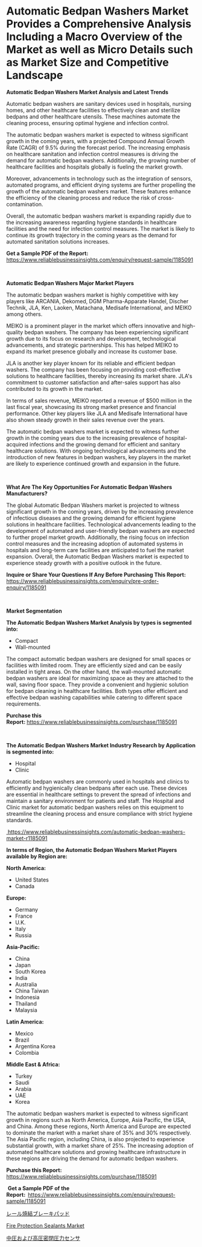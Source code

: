 <p><h1>Automatic Bedpan Washers Market Provides a Comprehensive Analysis Including a Macro Overview of the Market as well as Micro Details such as Market Size and Competitive Landscape</h1></p><p><strong>Automatic Bedpan Washers Market Analysis and Latest Trends</strong></p>
<p><p>Automatic bedpan washers are sanitary devices used in hospitals, nursing homes, and other healthcare facilities to effectively clean and sterilize bedpans and other healthcare utensils. These machines automate the cleaning process, ensuring optimal hygiene and infection control.</p><p>The automatic bedpan washers market is expected to witness significant growth in the coming years, with a projected Compound Annual Growth Rate (CAGR) of 9.5% during the forecast period. The increasing emphasis on healthcare sanitation and infection control measures is driving the demand for automatic bedpan washers. Additionally, the growing number of healthcare facilities and hospitals globally is fueling the market growth.</p><p>Moreover, advancements in technology such as the integration of sensors, automated programs, and efficient drying systems are further propelling the growth of the automatic bedpan washers market. These features enhance the efficiency of the cleaning process and reduce the risk of cross-contamination.</p><p>Overall, the automatic bedpan washers market is expanding rapidly due to the increasing awareness regarding hygiene standards in healthcare facilities and the need for infection control measures. The market is likely to continue its growth trajectory in the coming years as the demand for automated sanitation solutions increases.</p></p>
<p><strong>Get a Sample PDF of the Report:&nbsp;</strong> <a href="https://www.reliablebusinessinsights.com/enquiry/request-sample/1185091">https://www.reliablebusinessinsights.com/enquiry/request-sample/1185091</a></p>
<p>&nbsp;</p>
<p><strong>Automatic Bedpan Washers Major Market Players</strong></p>
<p><p>The automatic bedpan washers market is highly competitive with key players like ARCANIA, Dekomed, DGM Pharma-Apparate Handel, Discher Technik, JLA, Ken, Laoken, Matachana, Medisafe International, and MEIKO among others. </p><p>MEIKO is a prominent player in the market which offers innovative and high-quality bedpan washers. The company has been experiencing significant growth due to its focus on research and development, technological advancements, and strategic partnerships. This has helped MEIKO to expand its market presence globally and increase its customer base.</p><p>JLA is another key player known for its reliable and efficient bedpan washers. The company has been focusing on providing cost-effective solutions to healthcare facilities, thereby increasing its market share. JLA's commitment to customer satisfaction and after-sales support has also contributed to its growth in the market.</p><p>In terms of sales revenue, MEIKO reported a revenue of $500 million in the last fiscal year, showcasing its strong market presence and financial performance. Other key players like JLA and Medisafe International have also shown steady growth in their sales revenue over the years.</p><p>The automatic bedpan washers market is expected to witness further growth in the coming years due to the increasing prevalence of hospital-acquired infections and the growing demand for efficient and sanitary healthcare solutions. With ongoing technological advancements and the introduction of new features in bedpan washers, key players in the market are likely to experience continued growth and expansion in the future.</p></p>
<p>&nbsp;</p>
<p><strong>What Are The Key Opportunities For Automatic Bedpan Washers Manufacturers?</strong></p>
<p><p>The global Automatic Bedpan Washers market is projected to witness significant growth in the coming years, driven by the increasing prevalence of infectious diseases and the growing demand for efficient hygiene solutions in healthcare facilities. Technological advancements leading to the development of automated and user-friendly bedpan washers are expected to further propel market growth. Additionally, the rising focus on infection control measures and the increasing adoption of automated systems in hospitals and long-term care facilities are anticipated to fuel the market expansion. Overall, the Automatic Bedpan Washers market is expected to experience steady growth with a positive outlook in the future.</p></p>
<p><strong>Inquire or Share Your Questions If Any Before Purchasing This Report:</strong> <a href="https://www.reliablebusinessinsights.com/enquiry/pre-order-enquiry/1185091">https://www.reliablebusinessinsights.com/enquiry/pre-order-enquiry/1185091</a></p>
<p>&nbsp;</p>
<p><strong>Market Segmentation</strong></p>
<p><strong>The Automatic Bedpan Washers Market Analysis by types is segmented into:</strong></p>
<p><ul><li>Compact</li><li>Wall-mounted</li></ul></p>
<p><p>The compact automatic bedpan washers are designed for small spaces or facilities with limited room. They are efficiently sized and can be easily installed in tight areas. On the other hand, the wall-mounted automatic bedpan washers are ideal for maximizing space as they are attached to the wall, saving floor space. They provide a convenient and hygienic solution for bedpan cleaning in healthcare facilities. Both types offer efficient and effective bedpan washing capabilities while catering to different space requirements.</p></p>
<p><strong>Purchase this Report:&nbsp;</strong><a href="https://www.reliablebusinessinsights.com/purchase/1185091">https://www.reliablebusinessinsights.com/purchase/1185091</a></p>
<p>&nbsp;</p>
<p><strong>The Automatic Bedpan Washers Market Industry Research by Application is segmented into:</strong></p>
<p><ul><li>Hospital</li><li>Clinic</li></ul></p>
<p><p>Automatic bedpan washers are commonly used in hospitals and clinics to efficiently and hygienically clean bedpans after each use. These devices are essential in healthcare settings to prevent the spread of infections and maintain a sanitary environment for patients and staff. The Hospital and Clinic market for automatic bedpan washers relies on this equipment to streamline the cleaning process and ensure compliance with strict hygiene standards.</p></p>
<p><a href="https://www.reliablebusinessinsights.com/automatic-bedpan-washers-market-r1185091">&nbsp;https://www.reliablebusinessinsights.com/automatic-bedpan-washers-market-r1185091</a></p>
<p><strong>In terms of Region, the Automatic Bedpan Washers Market Players available by Region are:</strong></p>
<p>
    <p> <strong> North America: </strong>
        <ul>
            <li>United States</li>
            <li>Canada</li>
        </ul>
        </p> 
    <p> <strong> Europe: </strong>
        <ul>
            <li>Germany</li>
            <li>France</li>
            <li>U.K.</li>
            <li>Italy</li>
            <li>Russia</li>
        </ul>
        </p> 
    <p> <strong> Asia-Pacific: </strong>
        <ul>
            <li>China</li>
            <li>Japan</li>
            <li>South Korea</li>
            <li>India</li>
            <li>Australia</li>
            <li>China Taiwan</li>
            <li>Indonesia</li>
            <li>Thailand</li>
            <li>Malaysia</li>
        </ul>
        </p> 
    <p> <strong> Latin America: </strong>
        <ul>
            <li>Mexico</li>
            <li>Brazil</li>
            <li>Argentina Korea</li>
            <li>Colombia</li>
        </ul>
        </p> 
    <p> <strong> Middle East & Africa: </strong>
        <ul>
            <li>Turkey</li>
            <li>Saudi</li>
            <li>Arabia</li>
            <li>UAE</li>
            <li>Korea</li>
        </ul>
    </p>
    </p>
<p><p>The automatic bedpan washers market is expected to witness significant growth in regions such as North America, Europe, Asia Pacific, the USA, and China. Among these regions, North America and Europe are expected to dominate the market with a market share of 35% and 30% respectively. The Asia Pacific region, including China, is also projected to experience substantial growth, with a market share of 25%. The increasing adoption of automated healthcare solutions and growing healthcare infrastructure in these regions are driving the demand for automatic bedpan washers.</p></p>
<p><strong>Purchase this Report: </strong><a href="https://www.reliablebusinessinsights.com/purchase/1185091">https://www.reliablebusinessinsights.com/purchase/1185091</a></p>
<p>&nbsp;<strong>Get a Sample PDF of the Report:&nbsp;&nbsp;</strong><a href="https://www.reliablebusinessinsights.com/enquiry/request-sample/1185091">https://www.reliablebusinessinsights.com/enquiry/request-sample/1185091</a></p>
<p><strong></strong></p>
<p><p><a href="https://github.com/FredaJerde/Market-Research-Report-List-1/blob/main/3898311113020.md">レール焼結ブレーキパッド</a></p><p><a href="https://view.publitas.com/reportprime-1/fire-protection-sealants-market-emerging-trends-and-future-prospects-for-period-from-2024-to-2031/">Fire Protection Sealants Market</a></p><p><a href="https://github.com/SarahFahey88/Market-Research-Report-List-2/blob/main/9267158113019.md">中圧および高圧密閉圧力センサ</a></p></p>